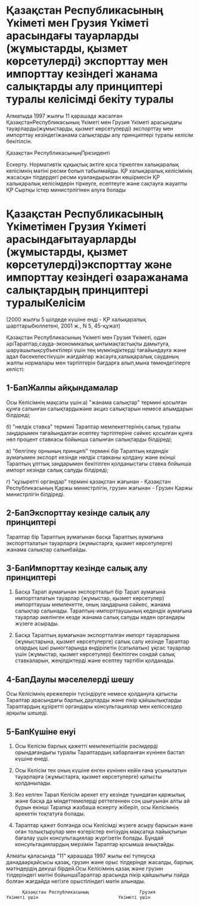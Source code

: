 # Қазақстан Республикасының Үкіметі мен Грузия Үкіметі арасындағы тауарларды (жұмыстарды, қызмет көрсетулерді) экспорттау мен импорттау кезіндегі жанама салықтарды алу принциптері туралы келісімді бекіту туралы

Алматыда 1997 жылғы 11 қарашада жасалған ҚазақстанРеспубликасының Үкіметі мен Грузия Үкіметі арасындағы тауарларды(жұмыстарды, қызмет көрсетулерді) экспорттау мен импорттау кезіндегіжанама салықтарды алу принциптері туралы келісім бекітілсін.

Қазақстан РеспубликасыныңПрезиденті

Ескерту. Нормативтік құқықтық актіге қоса тіркелген халықаралық келісімнің мәтіні ресми болып табылмайды. ҚР халықаралық келісімінің жасасқан тілдердегі ресми куәландырылған көшірмесін ҚР халықаралық келісімдерін тіркеуге, есептеуге және сақтауға жауапты ҚР Сыртқы істер министрлігінен алуға болады

# Қазақстан Республикасының Үкiметiмен Грузия Үкiметi арасындағытауарларды (жұмыстарды, қызмет көрсетулердi)экспорттау және импорттау кезiндегі өзаражанама салықтардың принциптерi туралыКелісім

(2000 жылғы 5 шілдеде күшіне енді - ҚР халықаралық шарттарыбюллетені, 2001 ж., N 5, 45-құжат)

Қазақстан Республикасының Үкiметi мен Грузия Yкiметi, одан әріТараптар,сауда-экономикалық ынтымақтастықты дамытуға, шаруашылықсубъектiлерi үшiн тең мүмкiндiктердi тағайындауға және адал бәсекелестiкүшiн жағдайлар жасауға,халықаралық сауданың жалпы нормалары мен тәртiптерiн бағдарға алып,мына төмендегiлерге келiстi:

## 1-БапЖалпы айқындамалар

Осы Келiсiмнің мақсаты үшiн:а) "жанама салықтар" терминi қосылған құнға салынған салықтардыжәне акциз салықтарын немесе алымдарын бiлдiредi;

б) "нөлдiк ставка" терминi Тараптар мемлекеттерiнiң салық туралы заңдарымен тағайындалған есептеу тәртiптерiне сәйкес қосылған құнға нөл процент ставкасы бойынша салынған салықтарды бiлдiредi;

в) "белгiлеу орнының принципi" терминi бiр Тараптың кедендiк аумағымен экспорт кезiнде нөлдiк ставканы қолдану және екiншi Тараптың ұлттық заңдарымен бекiтiлген қолданыстағы ставка бойынша импорт кезiнде салық салуды бiлдiредi;

г) "құзыреттi органдар" терминi қазақстан жағынан - Қазақстан Республикасының Қаржы министрлiгiн, грузин жағынан - Грузин Қаржы министрлiгiн білдiредi.

## 2-БапЭкспорттау кезiнде салық алу принциптерi

Тараптар бiр Тараптың аумағынан басқа Тараптың аумағына экспортталатын тауарларға (жұмыстарға, қызмет көрсетулерге) жанама салықтар салынбайды.

## 3-БапИмпорттау кезiнде салық алу принциптерi

1. Басқа Тарап аумағынан экспортталып бiр Тарап аумағына импортталатын тауарлар (жұмыстар, қызмет көрсетулер) импорттаушы мемлекетте, оның заңдарына сәйкес, жанама салықтар салынады. Тараптың-импорттаушының кедендiк аумағына тауарлар әкелiнген кезде жанама салық салуды кеден органдары жүзеге асырады.

2. Басқа Тараптың аумағынан экспортталған импорт тауарларына (жұмыстарына, қызмет көрсетулерге) салық салу кезiнде Тараптар олардың iшкi рыногтарында өндiрiлетiн (сатылатын) ұқсас тауарлар үшiн (жұмыстар, қызмет көрсетулер) бекiтiлген сондай салық ставкаларын, жеңiлдiктердi және есептеу тәртiбiн қолданады.

## 4-БапДаулы мәселелерді шешу

Осы Келiсiмнiң ережелерiн түсiндiруге немесе қолдануға қатысты Тараптар арасындағы барлық дауларды және пiкiр қайшылықтарды Тараптардың құзiреттi органдары консультациялар мен келiссөздер арқылы шешедi.

## 5-БапКүшiне енуi

1. Осы Келiсiм барлық қажеттi мемлекетiшілік рәсiмдердi орындағандығы туралы Тараптардың хабарланған күнiнен бастап күшiне енедi.

2. Осы Келiсiм тек оның күшiне енген күнiнен кейiн ғана ұсынылатын тауарларға (жұмыстарға, қызмет көрсетулерге) қатысты қолданылады.

3. Кез келген Тарап Келiсiм әрекет ету кезiнде туындаған қаржылық және басқа да мiндеттемелердi реттегеннен соң шығуынан алты ай бұрын екiншi Тарапқа жазбаша ескерту жiберiп, осы Келiсiмнiң әрекетiн тоқтатуға болады.

4. Тараптар қажет болғанда осы Келiсiмдi жүзеге асыру барысын және оған толықтырулар мен өзгерiстер енгiзудiң мақсатқа лайықтығын бағалау үшiн консультациялар жүргiзетiн болады. Бұндай консультациялардың мерзiмiн Тараптар қосымша анықтайды.

Алматы қаласында "11" қарашада 1997 жылы екi түпнұсқа данадаәрқайсысы қазақ, грузин және орыс тiлдерiнде жасалды, барлық мәтiндердің декүшi бiрдей.Осы Келiсiмнiң қазақ және грузин тiлдерiндегi мәтiнi бойыншаТараптар арасында пiкiр қайшылығы пайда болған жағдайда негiзге орыстiлiндегi мәтiн алынады.

          Қазақстан Республикасының                   Грузия                      Үкіметі үшін                              Үкіметі үшін

